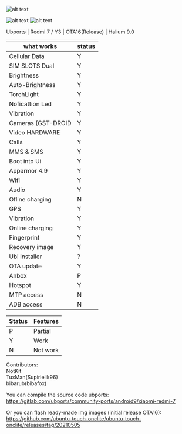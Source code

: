 
![alt text](https://raw.githubusercontent.com/Vin4ter/Ubports-Onclite-redmi7/master/ubuntu-touch-audiocast-ubports-d7isc43wDx5.1400x1400.jpg)
                                                                                                                                                                                                  
![alt text](https://ds-assets.cdn.devapps.ru/iOKcsqhihC1kl28Zje9qK4MVtEiHwi1eVXZQBYrgG1jT5KsjQw.jpg?_=0)  ![alt text](https://ds-assets.cdn.devapps.ru/iOKcsiBtqUie4EGD7bIFaSfPEkyvz1cmp5OCIz2GeV1glOipAB5g.jpg?_=0) 


Ubports | Redmi 7 / Y3 | OTA16(Release) | Halium 9.0

what works  | status |
| --- | --- |
| Cellular Data | Y |
| SIM SLOTS Dual| Y |
| Brightness | Y |
| Auto-Brightness | Y |
| TorchLight | Y |
| Noficattion Led| Y |
| Vibration| Y |
| Cameras (GST-DROID| Y |
| Video HARDWARE| Y |
| Calls| Y |
| MMS & SMS| Y |
| Boot into Ui| Y |
| Apparmor 4.9| Y | 
| Wifi| Y |
| Audio| Y 
| Ofline charging| N |
| GPS| Y |
| Vibration| Y |
| Online charging| Y | 
| Fingerprint| Y |
| Recovery image| Y |
| Ubi Installer| ? |
| OTA update| Y |
| Anbox| P |
| Hotspot| Y |
| MTP access| N |   
| ADB access| N | 

Status  | Features |
| --- | --- |
| P |  Partial |
| Y |  Work |
| N |  Not work |

Contributors:                                                                                       
NotKit                                                                                 
TuxMan(Supirlelik96)                                                                         
bibarub(bibafox)                                                                           

You can compile the source code ubports:                                                                                             
https://gitlab.com/ubports/community-ports/android9/xiaomi-redmi-7

Or you can flash ready-made img images (initial release OTA16):                                                                 
https://github.com/ubuntu-touch-onclite/ubuntu-touch-onclite/releases/tag/20210505


